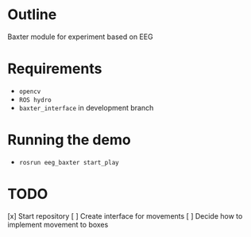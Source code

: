 Outline
=======

Baxter module for experiment based on EEG

Requirements
============

* `opencv`
* `ROS hydro`
* `baxter_interface` in development branch

Running the demo
================

* `rosrun eeg_baxter start_play`

TODO
====

[x] Start repository
[ ] Create interface for movements
[ ] Decide how to implement movement to boxes
